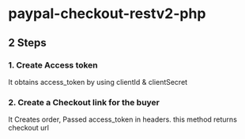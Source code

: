 # paypal-checkout-restv2-php

## 2 Steps

### 1. Create Access token
It obtains access_token by using clientId & clientSecret

### 2. Create a Checkout link for the buyer
It Creates order, Passed access_token in headers. this method returns checkout url
